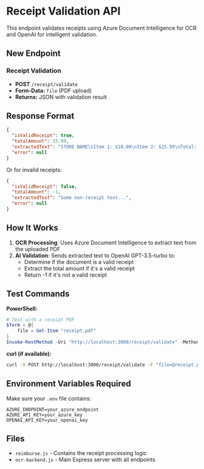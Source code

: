 # Receipt Validation API

This endpoint validates receipts using Azure Document Intelligence for OCR and OpenAI for intelligent validation.

## New Endpoint

### Receipt Validation

- **POST** `/receipt/validate`
- **Form-Data:** `file` (PDF upload)
- **Returns:** JSON with validation result

## Response Format

```json
{
  "isValidReceipt": true,
  "totalAmount": 25.99,
  "extractedText": "STORE NAME\nItem 1: $10.00\nItem 2: $15.99\nTotal: $25.99",
  "error": null
}
```

Or for invalid receipts:

```json
{
  "isValidReceipt": false,
  "totalAmount": -1,
  "extractedText": "Some non-receipt text...",
  "error": null
}
```

## How It Works

1. **OCR Processing**: Uses Azure Document Intelligence to extract text from the uploaded PDF
2. **AI Validation**: Sends extracted text to OpenAI GPT-3.5-turbo to:
   - Determine if the document is a valid receipt
   - Extract the total amount if it's a valid receipt
   - Return -1 if it's not a valid receipt

## Test Commands

**PowerShell:**

```powershell
# Test with a receipt PDF
$form = @{
    file = Get-Item "receipt.pdf"
}
Invoke-RestMethod -Uri "http://localhost:3000/receipt/validate" -Method POST -Form $form
```

**curl (if available):**

```bash
curl -X POST http://localhost:3000/receipt/validate -F "file=@receipt.pdf"
```

## Environment Variables Required

Make sure your `.env` file contains:

```
AZURE_ENDPOINT=your_azure_endpoint
AZURE_API_KEY=your_azure_key
OPENAI_API_KEY=your_openai_key
```

## Files

- `reimburse.js` - Contains the receipt processing logic
- `ocr-backend.js` - Main Express server with all endpoints
